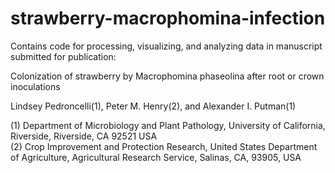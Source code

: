 # strawberry-macrophomina-infection

Contains code for processing, visualizing, and analyzing data in manuscript submitted for publication:

Colonization of strawberry by Macrophomina phaseolina after root or crown inoculations

Lindsey Pedroncelli(1), Peter M. Henry(2), and Alexander I. Putman(1)

(1) Department of Microbiology and Plant Pathology, University of California, Riverside, Riverside, CA 92521 USA  <br />
(2) Crop Improvement and Protection Research, United States Department of Agriculture, Agricultural Research Service, Salinas, CA, 93905, USA
